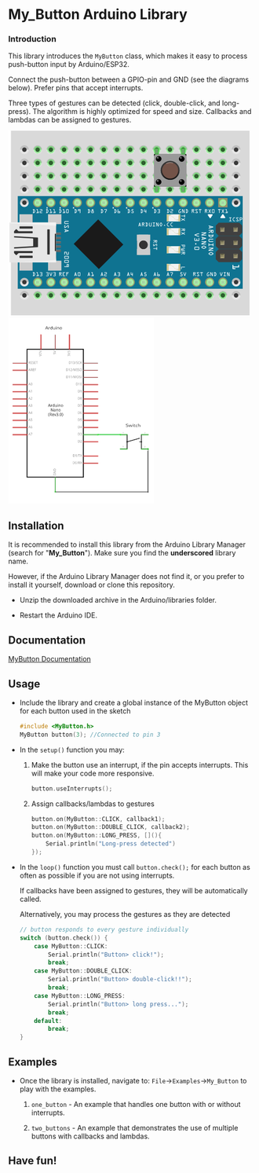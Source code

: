 # My_Button Arduino Library

### Introduction

This library introduces the `MyButton` class, which makes it easy to process push-button input by Arduino/ESP32. 

Connect the push-button between a GPIO-pin and GND (see the diagrams below). Prefer pins that accept interrupts.

Three types of gestures can be detected (click, double-click, and long-press). The algorithm is highly optimized for speed and size. Callbacks and lambdas can be assigned to gestures.


![Breadboard](./images/MyButton_bb.png) ![Schematics](./images/MyButton_schem.png)


## Installation

It is recommended to install this library from the Arduino Library Manager (search for "**My_Button**"). Make sure you find the **underscored** library name.

However, if the Arduino Library Manager does not find it, or you prefer to install it yourself, download or clone this repository.

* Unzip the downloaded archive in the Arduino/libraries folder. 

* Restart the Arduino IDE.

## Documentation

[MyButton Documentation](https://iavorvel.github.io/site/MyButton/classMyButton.html)

## Usage

* Include the library and create a global instance of the MyButton object for each button used in the sketch

    ```C++
    #include <MyButton.h>
    MyButton button(3); //Connected to pin 3
    ```

* In the `setup()` function you may:
    
    1. Make the button use an interrupt, if the pin accepts interrupts. This will make your code more responsive. 
        ```C++
        button.useInterrupts();
        ```

    1. Assign callbacks/lambdas to gestures
        ```C++
        button.on(MyButton::CLICK, callback1);
        button.on(MyButton::DOUBLE_CLICK, callback2);
        button.on(MyButton::LONG_PRESS, [](){
            Serial.println("Long-press detected")
        });
        ```

* In the `loop()` function you must call `button.check();` for each button as often as possible if you are not using interrupts.

    If callbacks have been assigned to gestures, they will be automatically called.

    Alternatively, you may process the gestures as they are detected
    ```C++
    // button responds to every gesture individually
    switch (button.check()) {
        case MyButton::CLICK:
            Serial.println("Button> click!");
            break;
        case MyButton::DOUBLE_CLICK:
            Serial.println("Button> double-click!!");
            break;
        case MyButton::LONG_PRESS:
            Serial.println("Button> long press...");
            break;
        default:
            break;
    }

    ```
## Examples
* Once the library is installed, navigate to: `File`&rarr;`Examples`&rarr;`My_Button` to play with the examples.   

    1. `one_button` - An example that handles one button with or without interrupts.

    1. `two_buttons` - An example that demonstrates the use of multiple buttons with callbacks and lambdas. 

## Have fun!
